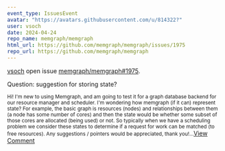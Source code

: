 ```yaml
---
event_type: IssuesEvent
avatar: "https://avatars.githubusercontent.com/u/814322?"
user: vsoch
date: 2024-04-24
repo_name: memgraph/memgraph
html_url: https://github.com/memgraph/memgraph/issues/1975
repo_url: https://github.com/memgraph/memgraph
---
```


<a href='https://github.com/vsoch' target='_blank'>vsoch</a> open issue <a href='https://github.com/memgraph/memgraph/issues/1975' target='_blank'>memgraph/memgraph#1975</a>.

<p>Question: suggestion for storing state?</p><small>Hi! I'm new to using Memgraph, and am going to test it for a graph database backend for our resource manager and scheduler. I'm wondering how memgraph (if it can) represent state? For example, the basic graph is resources (nodes) and relationships between them (a node has some number of cores) and then the state would be whether some subset of those cores are allocated (being used) or not. So typically when we have a scheduling problem we consider these states to determine if a request for work can be matched (to free resources). Any suggestions / pointers would be appreciated, thank you!...</small><a href='https://github.com/memgraph/memgraph/issues/1975' target='_blank'>View Comment</a>